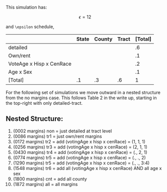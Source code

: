 This simulation has:

```math 
\epsilon = 12
```

and `\epsilon` schedule,

|                          | State | County | Tract | [Total] |
|--------------------------|-------|--------|-------|---------|
| detailed                 |       |        |       | .6      |
| Own/rent                 |       |        |       | .1      |
| VoteAge x Hisp x CenRace |       |        |       | .2      |
| Age x Sex                |       |        |       | .1      |
| [Total]                  | .1    | .3     | .6    | 1       |


For the following set of simulations we move outward in a nested structure from the no margins case.
This follows Table 2 in the write up, starting in the top-right with only detailed-tract.

Nested Structure:
-----------------
1. (0002 margins) non = just detailed at tract level
2. (0086 margins) tr1 = just own/rent margins                    
3. (0172 margins) tr2 = add (votingAge x hisp x cenRace) = (1, 1, 1)
4. (0256 margins) tr3 = add (votingAge x hisp x cenRace) = (2, 1, 1)
5. (0430 margins) tr4 = add (votingAge x hisp x cenRace) = (., 2, 1)
6. (0774 margins) tr5 = add (votingAge x hisp x cenRace) = (., ., 2)
7. (1290 margins) tr5 = add (votingAge x hisp x cenRace) = (., ., 3:4)
8. (1548 margins) tr6 = add all (votingAge x hisp x cenRace) AND all age x sex
9. (1800 margins) cnt = add all county 
10. (1872 margins) all = all margins                              

